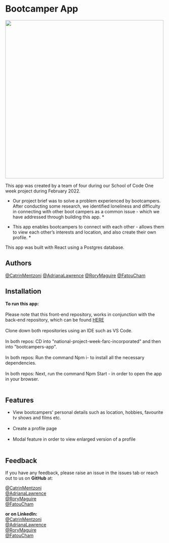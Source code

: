 Bootcamper App
===========

<img src="https://user-images.githubusercontent.com/93347177/158183209-ef682fb2-260c-4547-95c5-c94ccd238688.PNG" width="500px"><br/>

 This app was created by a team of four during our School of Code One week project during February 2022.

* Our project brief was to solve a problem experienced by bootcampers. After conducting some research, we identified loneliness and difficulty in connecting with other boot campers as a common issue - which we have addressed through building this app. *

* This app enables bootcampers to connect with each other - allows them to view each other’s interests and location, and also create their own profile. *

This app was built with React using a Postgres database. 


**Authors**
--------------
[@CatrinMentzoni](https://github.com/Babyoilrig)
[@AdrianaLawrence](https://github.com/drinobre)
[@RoryMaguire](https://github.com/rory-maguire)
[@FatouCham](https://github.com/Fatu-cham)

 
**Installation**
-----------------

**To run this app:**
<br/><br/>
Please note that this front-end repository, works in conjunction with the back-end repository, which can be found [HERE](https://github.com/SchoolOfCode/national-project-week-repo-2-farc-incorporated) 
<br/><br/>
Clone down both repositories using an IDE such as VS Code.
<br/><br/>
In both repos: CD into "national-project-week-farc-incorporated" and then into "bootcampers-app".
<br/><br/>
In both repos: Run the command Npm i- to install all the necessary dependencies.
<br/><br/>
In both repos: Next, run the command Npm Start - in order to open the app in your browser.
<br/><br/>
 
 
 
 
**Features**
-----------------
* View bootcampers' personal details such as location, hobbies, favourite tv shows and films etc.
<br/><br/>
* Create a profile page
<br/><br/>
* Modal feature in order to view enlarged version of a profile
<br/><br/>
 
 
 
**Feedback**
-----------------
If you have any feedback, please raise an issue in the issues tab or reach out to us on **GitHub** at:

[@CatrinMentzoni](https://github.com/Babyoilrig) <br/>
[@AdrianaLawrence](https://github.com/drinobre) <br/>
[@RoryMaguire](https://github.com/rory-maguire) <br/>
[@FatouCham](https://github.com/Fatu-cham) <br/>

**or on LinkedIn:** <br/>
[@CatrinMentzoni](https://www.linkedin.com/in/catrin-mentzoni/) <br/>
[@AdrianaLawrence](https://www.linkedin.com/in/adriana-nobre-lawrence/) <br/>
[@RoryMaguire](https://www.linkedin.com/in/rory-maguire-4522aa157/) <br/>
[@FatouCham](https://www.linkedin.com/in/fatou-cham-797504230/) <br/>

